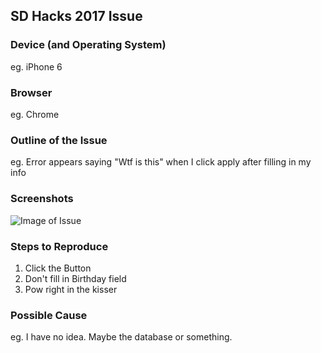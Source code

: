 ## SD Hacks 2017 Issue

### Device (and Operating System)
  
  eg. iPhone 6

### Browser

  eg. Chrome

### Outline of the Issue

  eg. Error appears saying "Wtf is this" when I click apply after filling in my info

### Screenshots

  ![Image of Issue](http://i.imgur.com/Jie1DlX.jpg)

### Steps to Reproduce

  1. Click the Button
  2. Don't fill in Birthday field
  3. Pow right in the kisser
  
### Possible Cause

  eg. I have no idea. Maybe the database or something.
